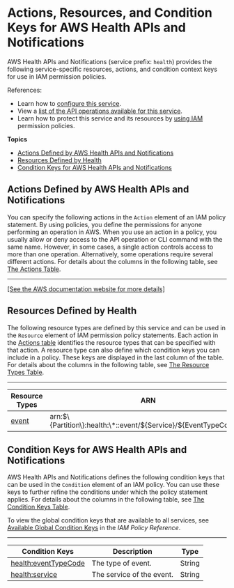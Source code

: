 # Actions, Resources, and Condition Keys for AWS Health APIs and Notifications<a name="list_awshealthapisandnotifications"></a>

AWS Health APIs and Notifications \(service prefix: `health`\) provides the following service\-specific resources, actions, and condition context keys for use in IAM permission policies\.

References:
+ Learn how to [configure this service](https://docs.aws.amazon.com/health/latest/ug/)\.
+ View a [list of the API operations available for this service](https://docs.aws.amazon.com/health/latest/APIReference/)\.
+ Learn how to protect this service and its resources by [using IAM](https://docs.aws.amazon.com/health/latest/ug/controlling-access.html) permission policies\.

**Topics**
+ [Actions Defined by AWS Health APIs and Notifications](#awshealthapisandnotifications-actions-as-permissions)
+ [Resources Defined by Health](#awshealthapisandnotifications-resources-for-iam-policies)
+ [Condition Keys for AWS Health APIs and Notifications](#awshealthapisandnotifications-policy-keys)

## Actions Defined by AWS Health APIs and Notifications<a name="awshealthapisandnotifications-actions-as-permissions"></a>

You can specify the following actions in the `Action` element of an IAM policy statement\. By using policies, you define the permissions for anyone performing an operation in AWS\. When you use an action in a policy, you usually allow or deny access to the API operation or CLI command with the same name\. However, in some cases, a single action controls access to more than one operation\. Alternatively, some operations require several different actions\. For details about the columns in the following table, see [The Actions Table](reference_policies_actions-resources-contextkeys.md#actions_table)\.


****  
[\[See the AWS documentation website for more details\]](http://docs.aws.amazon.com/IAM/latest/UserGuide/list_awshealthapisandnotifications.html)

## Resources Defined by Health<a name="awshealthapisandnotifications-resources-for-iam-policies"></a>

The following resource types are defined by this service and can be used in the `Resource` element of IAM permission policy statements\. Each action in the [Actions table](#awshealthapisandnotifications-actions-as-permissions) identifies the resource types that can be specified with that action\. A resource type can also define which condition keys you can include in a policy\. These keys are displayed in the last column of the table\. For details about the columns in the following table, see [The Resource Types Table](reference_policies_actions-resources-contextkeys.md#resources_table)\.


****  

| Resource Types | ARN | Condition Keys | 
| --- | --- | --- | 
|   [ event ](https://docs.aws.amazon.com/health/latest/ug/supported-operations.html)  |  arn:$\{Partition\}:health:\*::event/$\{Service\}/$\{EventTypeCode\}/\*  |  | 

## Condition Keys for AWS Health APIs and Notifications<a name="awshealthapisandnotifications-policy-keys"></a>

AWS Health APIs and Notifications defines the following condition keys that can be used in the `Condition` element of an IAM policy\. You can use these keys to further refine the conditions under which the policy statement applies\. For details about the columns in the following table, see [The Condition Keys Table](reference_policies_actions-resources-contextkeys.md#context_keys_table)\.

To view the global condition keys that are available to all services, see [Available Global Condition Keys](reference_policies_condition-keys.html#AvailableKeys) in the *IAM Policy Reference*\.


****  

| Condition Keys | Description | Type | 
| --- | --- | --- | 
|   [ health:eventTypeCode ](https://docs.aws.amazon.com/health/latest/ug/controlling-access.html)  | The type of event\. | String | 
|   [ health:service ](https://docs.aws.amazon.com/health/latest/ug/controlling-access.html)  | The service of the event\. | String | 